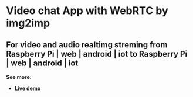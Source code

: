 <h1>Video chat App with WebRTC by img2imp</h1>
<h2>For video and audio realtimg streming from <b>Raspberry Pi | web | android | iot to  Raspberry Pi | web | android | iot<b></h2>

See more:
* [Live demo](https://audiovideo.github.io)
